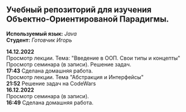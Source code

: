 ## Учебный репозиторий для изучения Объектно-Ориентированой Парадигмы.
**Используемый язык:** *Java*    
**Студент:** *Готовчик Игорь* 


**14.12.2022**   
  Просмотр лекции. Тема: "Введение в ООП. Свои типы и концепты"  
  Просмотр семинара (в записи). Решение задач.  
  **17:43** Сделана домашняя работа.  
  Просмотр лекции. Тема "Абстракция и Интерфейсы"  
  **21:52** Решение задач на CodeWars  
**16.12.2022**  
  Просмотр семинара (в записи).  
  **16:49** Сделана домашняя работа.  



